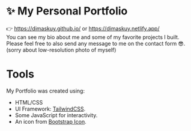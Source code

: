 # ✨ My Personal Portfolio
👉 https://dimaskuy.github.io/ or https://dimaskuy.netlify.app/ <br>
You can see my bio about me and some of my favorite projects I built. Please feel free to also send any message to me on the contact form 😎. <br> (sorry about low-resolution photo of myself)

# Tools
My Portfolio was created using:
- HTML/CSS
- UI Framework: [TailwindCSS](https://tailwindcss.com/).
- Some JavaScript for interactivity.
- An icon from [Bootstrap Icon](https://icons.getbootstrap.com/). 

